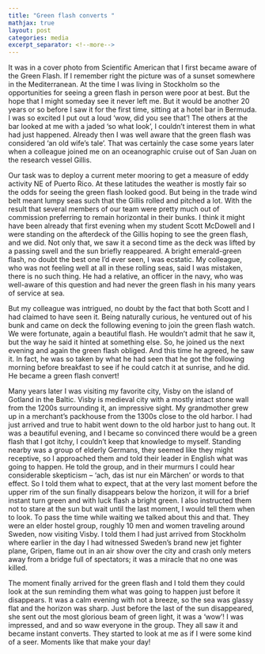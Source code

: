 ```yaml
---
title: "Green flash converts "
mathjax: true
layout: post
categories: media
excerpt_separator: <!--more-->
---
```


It was in a cover photo from Scientific American that I first became aware of the Green Flash. If I remember right the picture was of a sunset somewhere in the Mediterranean. At the time I was living in Stockholm so the opportunities for seeing a green flash in person were poor at best. But the hope that I might someday see it never left me. But it would be another 20 years or so before I saw it for the first time, sitting at a hotel bar in Bermuda. I was so excited I put out a loud ‘wow, did you see that’! The others at the bar looked at me with a jaded ‘so what look’, I couldn’t interest them in what had just happened. Already then I was well aware that the green flash was considered ‘an old wife’s tale’. That was certainly the case some years later when a colleague joined me on an oceanographic cruise out of San Juan on the research vessel Gillis.
 <!--more-->

Our task was to deploy a current meter mooring to get a measure of eddy activity NE of Puerto Rico. At these latitudes the weather is mostly fair so the odds for seeing the green flash looked good. But being in the trade wind belt meant lumpy seas such that the Gillis rolled and pitched a lot. With the result that several members of our team were pretty much out of commission preferring to remain horizontal in their bunks. I think it might have been already that first evening when my student Scott McDowell and I were standing on the afterdeck of the Gillis hoping to see the green flash, and we did. Not only that, we saw it a second time as the deck was lifted by a passing swell and the sun briefly reappeared. A bright emerald-green flash, no doubt the best one I’d ever seen, I was ecstatic. My colleague, who was not feeling well at all in these rolling seas, said I was mistaken, there is no such thing. He had a relative, an officer in the navy, who was well-aware of this question and had never the green flash in his many years of service at sea. 

But my colleague was intrigued, no doubt by the fact that both Scott and I had claimed to have seen it. Being naturally curious, he ventured out of his bunk and came on deck the following evening to join the green flash watch. We were fortunate, again a beautiful flash. He wouldn’t admit that he saw it, but the way he said it hinted at something else. So, he joined us the next evening and again the green flash obliged. And this time he agreed, he saw it. In fact, he was so taken by what he had seen that he got the following morning before breakfast to see if he could catch it at sunrise, and he did. He became a green flash convert! 

Many years later I was visiting my favorite city, Visby on the island of Gotland in the Baltic. Visby is medieval city with a mostly intact stone wall from the 1200s surrounding it, an impressive sight. My grandmother grew up in a merchant’s packhouse from the 1300s close to the old harbor. I had just arrived and true to habit went down to the old harbor just to hang out. It was a beautiful evening, and I became so convinced there would be a green flash that I got itchy, I couldn’t keep that knowledge to myself. Standing nearby was a group of elderly Germans, they seemed like they might receptive, so I approached them and told their leader in English what was going to happen. He told the group, and in their murmurs I could hear considerable skepticism – ‘ach, das ist nur ein Märchen’ or words to that effect. So I told them what to expect, that at the very last moment before the upper rim of the sun finally disappears below the horizon, it will for a brief instant turn green and with luck flash a bright green. I also instructed them not to stare at the sun but wait until the last moment, I would tell them when to look. To pass the time while waiting we talked about this and that. They were an elder hostel group, roughly 10 men and women traveling around Sweden, now visiting Visby. I told them I had just arrived from Stockholm where earlier in the day I had witnessed Sweden’s brand new jet fighter plane, Gripen, flame out in an air show over the city and crash only meters away from a bridge full of spectators; it was a miracle that no one was killed. 

The moment finally arrived for the green flash and I told them they could look at the sun reminding them what was going to happen just before it disappears. It was a calm evening with not a breeze, so the sea was glassy flat and the horizon was sharp. Just before the last of the sun disappeared, she sent out the most glorious beam of green light, it was a ‘wow’! I was impressed, and and so waw everyone in the group. They all saw it and became instant converts. They started to look at me as if I were some kind of a seer. Moments like that make your day! 
